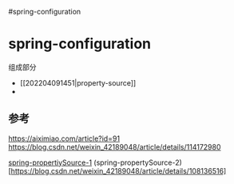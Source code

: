 #spring-configuration
# spring-configuration

组成部分
- [[202204091451|property-source]]
- 


##  参考
https://aiximiao.com/article?id=91
https://blog.csdn.net/weixin_42189048/article/details/114172980

[spring-propertiySource-1](https://blog.csdn.net/weixin_42189048/article/details/113975397)
(spring-propertySource-2)[https://blog.csdn.net/weixin_42189048/article/details/108136516]